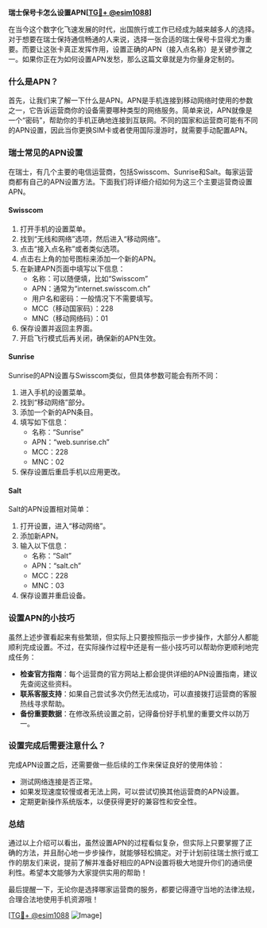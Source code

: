 **瑞士保号卡怎么设置APN[[TG💪+ @esim1088](https://t.me/s/esim1088)]**

在当今这个数字化飞速发展的时代，出国旅行或工作已经成为越来越多人的选择。对于想要在瑞士保持通信畅通的人来说，选择一张合适的瑞士保号卡显得尤为重要。而要让这张卡真正发挥作用，设置正确的APN（接入点名称）是关键步骤之一。如果你正在为如何设置APN发愁，那么这篇文章就是为你量身定制的。

### 什么是APN？

首先，让我们来了解一下什么是APN。APN是手机连接到移动网络时使用的参数之一，它告诉运营商你的设备需要哪种类型的网络服务。简单来说，APN就像是一个“密码”，帮助你的手机正确地连接到互联网。不同的国家和运营商可能有不同的APN设置，因此当你更换SIM卡或者使用国际漫游时，就需要手动配置APN。

### 瑞士常见的APN设置

在瑞士，有几个主要的电信运营商，包括Swisscom、Sunrise和Salt。每家运营商都有自己的APN设置方法。下面我们将详细介绍如何为这三个主要运营商设置APN。

#### Swisscom

1. 打开手机的设置菜单。
2. 找到“无线和网络”选项，然后进入“移动网络”。
3. 点击“接入点名称”或者类似选项。
4. 点击右上角的加号图标来添加一个新的APN。
5. 在新建APN页面中填写以下信息：
   - 名称：可以随便填，比如“Swisscom”
   - APN：通常为“internet.swisscom.ch”
   - 用户名和密码：一般情况下不需要填写。
   - MCC（移动国家码）：228
   - MNC（移动网络码）：01
6. 保存设置并返回主界面。
7. 开启飞行模式后再关闭，确保新的APN生效。

#### Sunrise

Sunrise的APN设置与Swisscom类似，但具体参数可能会有所不同：

1. 进入手机的设置菜单。
2. 找到“移动网络”部分。
3. 添加一个新的APN条目。
4. 填写如下信息：
   - 名称：“Sunrise”
   - APN：“web.sunrise.ch”
   - MCC：228
   - MNC：02
5. 保存设置后重启手机以应用更改。

#### Salt

Salt的APN设置相对简单：

1. 打开设置，进入“移动网络”。
2. 添加新APN。
3. 输入以下信息：
   - 名称：“Salt”
   - APN：“salt.ch”
   - MCC：228
   - MNC：03
4. 保存设置并重启设备。

### 设置APN的小技巧

虽然上述步骤看起来有些繁琐，但实际上只要按照指示一步步操作，大部分人都能顺利完成设置。不过，在实际操作过程中还是有一些小技巧可以帮助你更顺利地完成任务：

- **检查官方指南**：每个运营商的官方网站上都会提供详细的APN设置指南，建议先查阅这些资料。
- **联系客服支持**：如果自己尝试多次仍然无法成功，可以直接拨打运营商的客服热线寻求帮助。
- **备份重要数据**：在修改系统设置之前，记得备份好手机里的重要文件以防万一。

### 设置完成后需要注意什么？

完成APN设置之后，还需要做一些后续的工作来保证良好的使用体验：

- 测试网络连接是否正常。
- 如果发现速度较慢或者无法上网，可以尝试切换其他运营商的APN设置。
- 定期更新操作系统版本，以便获得更好的兼容性和安全性。

### 总结

通过以上介绍可以看出，虽然设置APN的过程看似复杂，但实际上只要掌握了正确的方法，并且耐心地一步步操作，就能够轻松搞定。对于计划前往瑞士旅行或工作的朋友们来说，提前了解并准备好相应的APN设置将极大地提升你们的通讯便利性。希望本文能够为大家提供实用的帮助！

最后提醒一下，无论你是选择哪家运营商的服务，都要记得遵守当地的法律法规，合理合法地使用手机资源哦！

[[TG💪+ @esim1088](https://t.me/s/esim1088) ![Image](https://i.postimg.cc/4NQfJmqS/Snipaste-2025-05-13-00-14-12.png)]